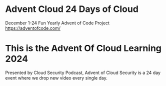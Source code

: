 # Advent Cloud 24 Days of Cloud
December 1-24
Fun Yearly Advent of Code Project https://adventofcode.com/
# This is the Advent Of Cloud Learning 2024
Presented by Cloud Security Podcast, Advent of Cloud Security is a 24 day event where we drop new video every single day.
